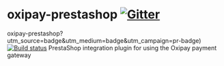 # oxipay-prestashop [![Gitter](https://badges.gitter.im/oxipay/oxipay-prestashop.svg)](https://gitter.im/oxipay/oxipay-prestashop?utm_source=badge&utm_medium=badge&utm_campaign=pr-badge)
oxipay-prestashop?utm_source=badge&utm_medium=badge&utm_campaign=pr-badge) [![Build status](https://ci.appveyor.com/api/projects/status/jgrgyfkq3147nh8l?svg=true)](https://ci.appveyor.com/project/oxipay/oxipay-prestashop)
PrestaShop integration plugin for using the Oxipay payment gateway